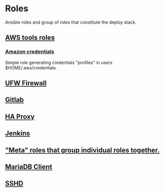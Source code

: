 # Roles
Ansible roles and group of roles that constitute the deploy stack.
<!--TOC-->
## [AWS tools roles](aws/README.md)
### [Amazon credentials](aws/aws_credentials/README.md)
Simple role generating credentials "profiles" in users $HOME/.aws/credentials.

## [UFW Firewall](firewall/README.md)

## [Gitlab](gitlab/README.md)

## [HA Proxy](haproxy/README.md)

## [Jenkins](jenkins/README.md)

## ["Meta" roles that group individual roles together.](meta/README.md)

## [MariaDB Client](mysql_client/README.md)
## [SSHD](ssh_server/README.md)

<!--ENDTOC-->
